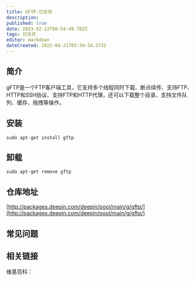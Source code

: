 ```yaml
---
title: GFTP-已合并
description: 
published: true
date: 2023-02-22T08:54:49.702Z
tags: 已合并
editor: markdown
dateCreated: 2022-04-21T03:34:34.573Z
---
```


## 简介

gFTP是一个FTP客户端工具，它支持多个线程同时下载、断点续传、支持FTP、HTTP和SSH协议、支持FTP和HTTP代理，还可以下载整个目录、支持文件队列、缓存、拖拽等操作。

## 安装

`sudo apt-get install gftp`

## 卸载

`sudo apt-get remove gftp`

## 仓库地址

[http://packages.deepin.com/deepin/pool/main/g/gftp/](http://packages.deepin.com/deepin/pool/main/g/gftp/)


## 常见问题


## 相关链接

维基百科：
